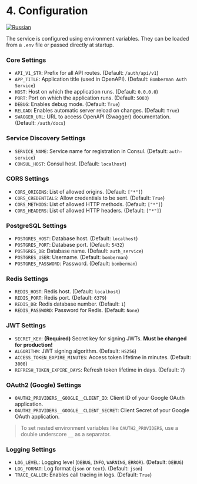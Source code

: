 # 4. Configuration

[![Russian](https://img.shields.io/badge/lang-Russian-blue)](../ru/04_configuration.md)

The service is configured using environment variables. They can be loaded from a `.env` file or passed directly at startup.

### Core Settings

- `API_V1_STR`: Prefix for all API routes. (Default: `/auth/api/v1`)
- `APP_TITLE`: Application title (used in OpenAPI). (Default: `Bomberman Auth Service`)
- `HOST`: Host on which the application runs. (Default: `0.0.0.0`)
- `PORT`: Port on which the application runs. (Default: `5003`)
- `DEBUG`: Enables debug mode. (Default: `True`)
- `RELOAD`: Enables automatic server reload on changes. (Default: `True`)
- `SWAGGER_URL`: URL to access OpenAPI (Swagger) documentation. (Default: `/auth/docs`)

### Service Discovery Settings

- `SERVICE_NAME`: Service name for registration in Consul. (Default: `auth-service`)
- `CONSUL_HOST`: Consul host. (Default: `localhost`)

### CORS Settings

- `CORS_ORIGINS`: List of allowed origins. (Default: `["*"]`)
- `CORS_CREDENTIALS`: Allow credentials to be sent. (Default: `True`)
- `CORS_METHODS`: List of allowed HTTP methods. (Default: `["*"]`)
- `CORS_HEADERS`: List of allowed HTTP headers. (Default: `["*"]`)

### PostgreSQL Settings

- `POSTGRES_HOST`: Database host. (Default: `localhost`)
- `POSTGRES_PORT`: Database port. (Default: `5432`)
- `POSTGRES_DB`: Database name. (Default: `auth_service`)
- `POSTGRES_USER`: Username. (Default: `bomberman`)
- `POSTGRES_PASSWORD`: Password. (Default: `bomberman`)

### Redis Settings

- `REDIS_HOST`: Redis host. (Default: `localhost`)
- `REDIS_PORT`: Redis port. (Default: `6379`)
- `REDIS_DB`: Redis database number. (Default: `1`)
- `REDIS_PASSWORD`: Password for Redis. (Default: `None`)

### JWT Settings

- `SECRET_KEY`: **(Required)** Secret key for signing JWTs. **Must be changed for production!**
- `ALGORITHM`: JWT signing algorithm. (Default: `HS256`)
- `ACCESS_TOKEN_EXPIRE_MINUTES`: Access token lifetime in minutes. (Default: `3000`)
- `REFRESH_TOKEN_EXPIRE_DAYS`: Refresh token lifetime in days. (Default: `7`)

### OAuth2 (Google) Settings

- `OAUTH2_PROVIDERS__GOOGLE__CLIENT_ID`: Client ID of your Google OAuth application.
- `OAUTH2_PROVIDERS__GOOGLE__CLIENT_SECRET`: Client Secret of your Google OAuth application.

> To set nested environment variables like `OAUTH2_PROVIDERS`, use a double underscore `__` as a separator.

### Logging Settings

- `LOG_LEVEL`: Logging level (`DEBUG`, `INFO`, `WARNING`, `ERROR`). (Default: `DEBUG`)
- `LOG_FORMAT`: Log format (`json` or `text`). (Default: `json`)
- `TRACE_CALLER`: Enables call tracing in logs. (Default: `True`)
